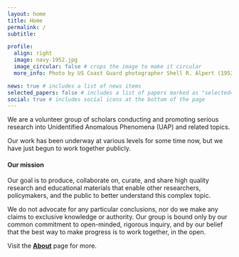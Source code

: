 ```yaml
---
layout: home
title: Home
permalink: /
subtitle:

profile:
  align: right
  image: navy-1952.jpg
  image_circular: false # crops the image to make it circular
  more_info: Photo by US Coast Guard photographer Shell R. Alpert (1952), via <i>U-2s, UFOs, and Project Blue Book</i> &middot; <a href='https://www.history.navy.mil/browse-by-topic/disasters-and-phenomena/u2s-ufos-and-operation-blue-book.html'>www.history.navy.mil</a>

news: true # includes a list of news items
selected_papers: false # includes a list of papers marked as "selected={true}"
social: true # includes social icons at the bottom of the page
---
```


We are a volunteer group of scholars conducting and promoting serious research into Unidentified Anomalous Phenomena (UAP) and related topics.

Our work has been underway at various levels for some time now, but we have just begun to work together publicly.

#### Our **mission**

Our goal is to produce, collaborate on, curate, and share high quality research and educational materials that enable other researchers, policymakers, and the public to better understand this complex topic.

We do not advocate for any particular conclusions, nor do we make any claims to exclusive knowledge or authority. Our group is bound only by our common commitment to open-minded, rigorous inquiry, and by our belief that the best way to make progress is to work together, in the open.

Visit the **[About](/about)** page for more.

<!-- #### Our **projects**

The Visible College is leading and contributing to a variety of research projects and educational events across the global academic community. We will share more details in months to come, but some basic outlines of current work in progress can be found on our **[Projects](/projects)** page.

#### Our **people**

We are compiling a list of scholars and other subject matter experts (including but not limited to members of The Visible College) doing serious work in UAP studies and adjacent fields. Visit the **[People](/people)** page for more information. -->